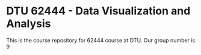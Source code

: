 # DTU 62444 - Data Visualization and Analysis

This is the course repository for 62444 course at DTU. Our group number is 9
